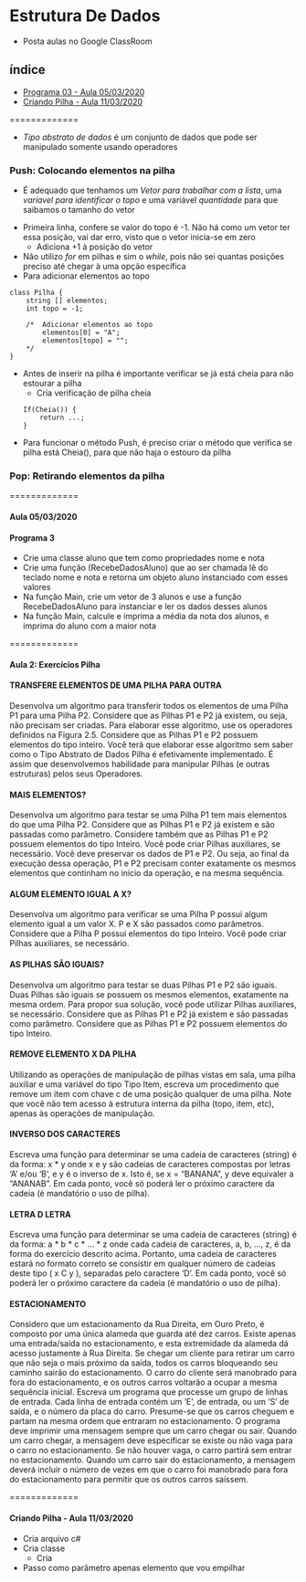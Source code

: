 # Estrutura De Dados

- Posta aulas no Google ClassRoom

## índice
- [Programa 03 - Aula 05/03/2020](https://github.com/Massau/EstruturaDeDadosUnivem#estrutura-de-dados "Programa 03 - Aula 05/03/2020")
- [Criando Pilha - Aula 11/03/2020](https://github.com/Massau/EstruturaDeDadosUnivem#estrutura-de-dados "Criando Pilha - Aula 11/03/2020")

=============

- *Tipo abstrato de dados* é um conjunto de dados que pode ser manipulado somente usando operadores


### Push: Colocando elementos na pilha
- É adequado que tenhamos um *Vetor para trabalhar com a lista*, uma *varíavel para identificar o topo* e uma variável *quantidade* para que saibamos o tamanho do vetor
+ Primeira linha, confere se valor do topo é -1. Não há como um vetor ter essa posição, vai dar erro, visto que o vetor inicia-se em zero
    + Adiciona +1 à posição do vetor
+ Não utilizo *for* em pilhas e sim o *while*, pois não sei quantas posições preciso até chegar à uma opção específica
+ Para adicionar elementos ao topo
```
class Pilha {
    string [] elementos;
    int topo = -1;

    /*  Adicionar elementos ao topo
        elementos[0] = "A";
        elementos[topo] = "";
    */
}
```

+ Antes de inserir na pilha é importante verificar se já está cheia para não estourar a pilha
    + Cria verificação de pilha cheia
    ```
    If(Cheia()) {
        return ...;
    }
+ Para funcionar o método Push, é preciso criar o método que verifica se pilha está Cheia(), para que não haja o estouro da pilha

### Pop: Retirando elementos da pilha

=============

#### Aula 05/03/2020
#### Programa 3

- Crie uma classe aluno que tem como propriedades nome e nota
- Crie uma função (RecebeDadosAluno) que ao ser chamada lê do teclado nome e nota e retorna um objeto aluno instanciado com esses valores
- Na função Main, crie um vetor de 3 alunos e use a função RecebeDadosAluno para instanciar e ler os dados desses alunos
- Na função Main, calcule e imprima a média da nota dos alunos, e imprima do aluno com a maior nota

=============

#### Aula 2: Exercícios Pilha

#### TRANSFERE ELEMENTOS DE UMA PILHA PARA OUTRA
Desenvolva um algoritmo para transferir todos os elementos de uma Pilha P1 para uma Pilha P2. 
Considere que as Pilhas P1 e P2 já existem, ou seja, não precisam ser criadas. 
Para elaborar esse algoritmo, use os operadores definidos na Figura 2.5.
Considere que as Pilhas P1 e P2 possuem elementos do tipo inteiro. 
Você terá que elaborar esse algoritmo sem saber como o Tipo Abstrato de Dados Pilha é efetivamente implementado. 
É assim que desenvolvemos habilidade para manipular Pilhas (e outras estruturas) pelos seus Operadores.

#### MAIS ELEMENTOS?
Desenvolva um algoritmo para testar se uma Pilha P1 tem mais elementos do que uma Pilha P2. 
Considere que as Pilhas P1 e P2 já existem e são passadas como parâmetro. 
Considere também que as Pilhas P1 e P2 possuem elementos do tipo Inteiro. 
Você pode criar Pilhas auxiliares, se necessário. 
Você deve preservar os dados de P1 e P2. Ou seja, ao final da execução dessa operação, P1 e P2 precisam conter exatamente os mesmos elementos que continham no início da operação, e na mesma sequência.

#### ALGUM ELEMENTO IGUAL A X?
Desenvolva um algoritmo para verificar se uma Pilha P possui algum elemento igual a um valor X. 
P e X são passados como parâmetros. 
Considere que a Pilha P possui elementos do tipo Inteiro. 
Você pode criar Pilhas auxiliares, se necessário.

#### AS PILHAS SÃO IGUAIS?
Desenvolva um algoritmo para testar se duas Pilhas P1 e P2 são iguais. 
Duas Pilhas são iguais se possuem os mesmos elementos, exatamente na mesma ordem. 
Para propor sua solução, você pode utilizar Pilhas auxiliares, se necessário.
Considere que as Pilhas P1 e P2 já existem e são passadas
como parâmetro. 
Considere que as Pilhas P1 e P2 possuem
elementos do tipo Inteiro.

#### REMOVE ELEMENTO X DA PILHA
Utilizando as operações de manipulação de pilhas vistas em sala, uma pilha auxiliar e uma variável do tipo Tipo Item, escreva um procedimento que remove um item com chave c de uma posição qualquer de uma pilha. 
Note que você não tem acesso à estrutura interna da pilha (topo, item, etc), apenas às operações de manipulação.

#### INVERSO DOS CARACTERES
Escreva uma função para determinar se uma cadeia de caracteres (string) é da forma: x * y onde x e y são cadeias de caracteres compostas por letras ‘A’ e/ou ‘B’, e y é o inverso de x. 
Isto é, se x = “BANANA”, y deve equivaler a “ANANAB”.
Em cada ponto, você só poderá ler o próximo caractere da cadeia (é mandatório o uso de pilha).

#### LETRA D LETRA
Escreva uma função para determinar se uma cadeia de caracteres (string) é da forma: a * b * c * ... * z onde cada cadeia de caracteres, a, b, ..., z, é da forma do exercício descrito acima. 
Portanto, uma cadeia de caracteres estará no formato correto se consistir em qualquer número de cadeias deste tipo ( x C y ), separadas pelo caractere ‘D’. 
Em cada ponto, você só poderá ler o próximo caractere da cadeia (é mandatório o uso de pilha).

#### ESTACIONAMENTO
Considero que um estacionamento da Rua Direita, em Ouro Preto, é composto por uma única alameda que guarda até dez carros. 
Existe apenas uma entrada/saída no estacionamento, e esta extremidade da alameda dá acesso justamente à Rua Direita. 
Se chegar um cliente para retirar um carro que não seja o mais próximo da saída, todos os carros bloqueando seu caminho sairão do estacionamento. 
O carro do cliente será manobrado para fora do estacionamento, e os outros carros voltarão a ocupar a mesma sequência inicial. Escreva um programa que processe um grupo de linhas de entrada. Cada linha de entrada contém um ‘E’, de entrada, ou um ‘S’ de saída, e o número da placa do carro. 
Presume-se que os carros cheguem e partam na mesma ordem que entraram no estacionamento. 
O programa deve imprimir uma mensagem sempre que um carro chegar ou sair. 
Quando um carro chegar, a mensagem deve especificar se existe ou não vaga para o carro no estacionamento. 
Se não houver vaga, o carro partirá sem entrar no estacionamento. Quando um carro sair do estacionamento, a mensagem deverá incluir o número de vezes em que o carro foi manobrado para fora do estacionamento para permitir que os outros carros saíssem.

=============

#### Criando Pilha - Aula 11/03/2020
+ Cria arquivo c#
+ Cria classe
    + Cria 
+ Passo como parâmetro apenas elemento que vou empilhar